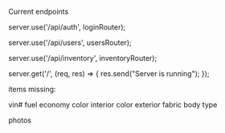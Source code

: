 Current endpoints 


server.use('/api/auth', loginRouter);

server.use('/api/users', usersRouter);

server.use('/api/inventory', inventoryRouter);

server.get('/', (req, res) => { res.send("Server is running"); });

items missing: 

vin#
fuel economy
color interior
color exterior
fabric
body type

photos
